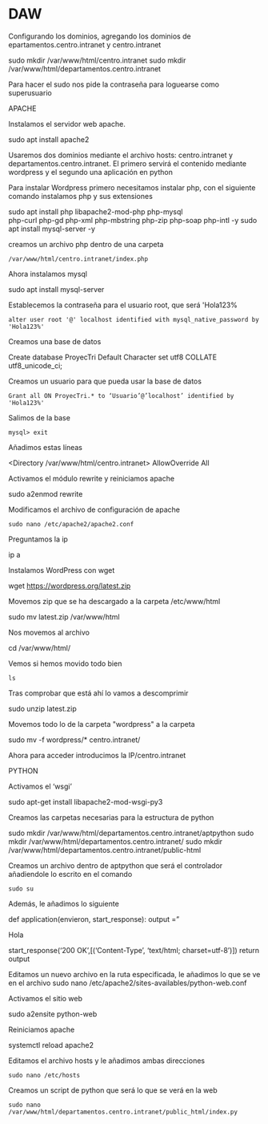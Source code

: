 # DAW

Configurando los dominios, agregando los dominios de epartamentos.centro.intranet y centro.intranet

sudo mkdir /var/www/html/centro.intranet
sudo mkdir /var/www/html/departamentos.centro.intranet

Para hacer el sudo nos pide la contraseña para loguearse como superusuario

APACHE

Instalamos el servidor web apache. 

sudo apt install apache2

Usaremos dos dominios mediante el archivo hosts: centro.intranet y departamentos.centro.intranet. El primero servirá el contenido mediante wordpress y el segundo una aplicación en python

Para instalar Wordpress primero necesitamos instalar php, con el siguiente comando instalamos php y sus extensiones

sudo apt install php libapache2-mod-php php-mysql \
php-curl php-gd php-xml php-mbstring php-zip php-soap php-intl -y
sudo apt install mysql-server -y

creamos un archivo php dentro de una carpeta 

	/var/www/html/centro.intranet/index.php

Ahora instalamos mysql 

sudo apt install mysql-server

Establecemos la contraseña para el usuario root, que será 'Hola123%

	alter user root '@' localhost identified with mysql_native_password by 'Hola123%'

Creamos una base de datos

Create database ProyecTri Default Character set utf8 COLLATE  utf8_unicode_ci;

Creamos un usuario para que pueda usar la base de datos

	Grant all ON ProyecTri.* to ‘Usuario’@’localhost’ identified by 'Hola123%'

Salimos de la base

	mysql> exit
Añadimos estas líneas

<Directory /var/www/html/centro.intranet>
	AllowOverride All
</Directory>

Activamos el módulo rewrite y reiniciamos apache 

sudo a2enmod rewrite

Modificamos el archivo de configuración de apache
	
	sudo nano /etc/apache2/apache2.conf

Preguntamos la ip

ip a

Instalamos WordPress con wget

wget https://wordpress.org/latest.zip

Movemos zip que se ha descargado a la carpeta /etc/www/html 

sudo mv latest.zip /var/www/html

Nos movemos al archivo

cd /var/www/html/

Vemos si hemos movido todo bien

	ls

Tras comprobar que está ahí lo vamos a descomprimir

sudo unzip latest.zip

Movemos todo lo de la carpeta "wordpress" a la carpeta

sudo mv -f wordpress/* centro.intranet/

Ahora  para acceder introducimos la IP/centro.intranet


PYTHON

Activamos el ‘wsgi’

sudo apt-get install libapache2-mod-wsgi-py3

Creamos las carpetas necesarias para la estructura de python

sudo mkdir /var/www/html/departamentos.centro.intranet/aptpython
sudo mkdir /var/www/html/departamentos.centro.intranet/
sudo mkdir /var/www/html/departamentos.centro.intranet/public-html

Creamos un archivo dentro de aptpython que será el controlador añadiendole lo escrito en el comando

	sudo su

Además, le añadimos lo siguiente

def application(envieron, start_response):
	output =”<p>Hola</p>
	start_response(‘200 OK’,[(‘Content-Type’, ‘text/html; charset=utf-8’)])
	return output 

Editamos un nuevo archivo en la ruta especificada, le añadimos lo que se ve en el archivo
	sudo nano /etc/apache2/sites-availables/python-web.conf

Activamos el sitio web 

sudo a2ensite python-web

Reiniciamos apache

systemctl reload apache2

Editamos el archivo hosts y le añadimos ambas direcciones

	sudo nano /etc/hosts

Creamos un script de python que será lo que se verá en la web

	sudo nano /var/www/html/departamentos.centro.intranet/public_html/index.py
